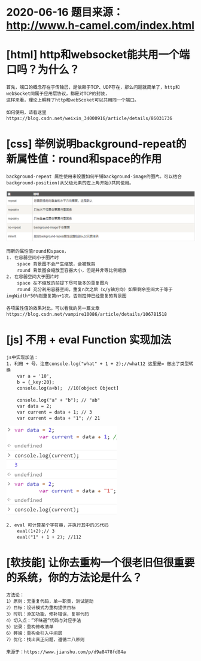 # 2020-06-16 题目来源：http://www.h-camel.com/index.html #

# [html] http和websocket能共用一个端口吗？为什么？ #
	首先，端口的概念存在于传输层，是依赖于TCP、UDP存在，那么问题就简单了，http和webSocket同属于应用层协议，都是对TCP的封装，
	这样来看，理论上解释了http和webScoket可以共用同一个端口。
	
	如何使用，请看这里 https://blog.csdn.net/weixin_34000916/article/details/86031736

# [css] 举例说明background-repeat的新属性值：round和space的作用 #
	background-repeat 属性使用来设置如何平铺background-image的图片。可以结合background-position(从父级元素的左上角开始)共同使用。
	
![](files/background.png)

	而新的属性值round和space，
	1. 在容器空间小于图片时
		space 背景图不会产生缩放，会被裁剪
		round 背景图会缩放至容器大小，但是并非等比例缩放
	2. 在容器空间大于图片时
		space 在不缩放的前提下尽可能多的重复图片
		round 充分利用容器空间，重复n次之后（x/y轴方向）如果剩余空间大于等于imgWidth*50%则重复第n+1次，否则拉伸已经重复的背景图

	各项属性值的效果对比，可以看我的另一篇文章 https://blog.csdn.net/vampire10086/article/details/106781518

# [js] 不用 + eval Function 实现加法 #
	js中实现加法：
	1. 利用 + 号，注意console.log("what" + 1 + 2);//what12 这里是= 做出了类型转换
		var a = '10',
		b = {_key:20};
		console.log(a+b);  //10[object Object]
	
		console.log("a" + "b"); // "ab"
	  	var data = 2;
		var current = data + 1; // 3
		var current = data + "1"; // 21
![](files/group.png)
	
	2. eval 可计算某个字符串，并执行其中的JS代码
		eval(1+2);// 3
		eval("1" + 1 + 2); //112
		

# [软技能] 让你去重构一个很老旧但很重要的系统，你的方法论是什么？ #
	方法论：
	1）原则：无重复代码，单一职责，测试驱动
	2）目标：设计模式为重构提供目标
	3）时机：添加功能，修补错误，复审代码
	4）切入点：”坏味道“代码与对应手法
	5）记录：重构修改清单
	6）弊端：重构会引入中间层
	7）优化：找出真正问题，遵循二八原则
	
	来源于：https://www.jianshu.com/p/d9a8478fd84a